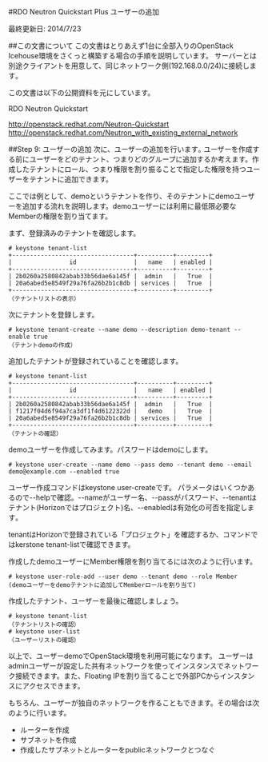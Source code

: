 #RDO Neutron Quickstart Plus ユーザーの追加

最終更新日: 2014/7/23

##この文書について
この文書はとりあえず1台に全部入りのOpenStack Icehouse環境をさくっと構築する場合の手順を説明しています。
サーバーとは別途クライアントを用意して、同じネットワーク側(192.168.0.0/24)に接続します｡

この文書は以下の公開資料を元にしています。

RDO Neutron Quickstart

<http://openstack.redhat.com/Neutron-Quickstart>
<http://openstack.redhat.com/Neutron_with_existing_external_network>

##Step 9: ユーザーの追加
次に、ユーザーの追加を行います｡
ユーザーを作成する前にユーザーをどのテナント、つまりどのグループに追加するか考えます。作成したテナントにロール、つまり権限を割り振ることで指定した権限を持つユーザーをテナントに追加できます。

ここでは例として、demoというテナントを作り、そのテナントにdemoユーザーを追加する流れを説明します。demoユーザーには利用に最低限必要なMemberの権限を割り当てます。

まず、登録済みのテナントを確認します。

````
# keystone tenant-list
+----------------------------------+----------+---------+
|                id                |   name   | enabled |
+----------------------------------+----------+---------+
| 2b0260a2580842abab33b56dae6a145f |  admin   |   True  |
| 20a6abed5e8549f29a76fa26b2b1c8db | services |   True  |
+----------------------------------+----------+---------+
（テナントリストの表示）
````

次にテナントを登録します。

````
# keystone tenant-create --name demo --description demo-tenant --enable true
（テナントdemoの作成）
````

追加したテナントが登録されていることを確認します。

````
# keystone tenant-list
+----------------------------------+----------+---------+
|                id                |   name   | enabled |
+----------------------------------+----------+---------+
| 2b0260a2580842abab33b56dae6a145f |  admin   |   True  |
| f1217f04d6f94a7ca3df1f4d6122322d |   demo   |   True  |
| 20a6abed5e8549f29a76fa26b2b1c8db | services |   True  |
+----------------------------------+----------+---------+
（テナントの確認）
````

demoユーザーを作成してみます。パスワードはdemoにします。

````
# keystone user-create --name demo --pass demo --tenant demo --email demo@example.com --enabled true
````

ユーザー作成コマンドはkeystone user-createです。
パラメータはいくつかあるので--helpで確認。--nameがユーザー名、--passがパスワード、--tenantはテナント(Horizonではプロジェクト)名、--enabledは有効化の可否を指定します｡

tenantはHorizonで登録されている「プロジェクト」を確認するか、コマンドではkerstone tenant-listで確認できます。

作成したdemoユーザーにMember権限を割り当てるには次のように行います。

````
# keystone user-role-add --user demo --tenant demo --role Member
(demoユーザーをdemoテナントに追加してMemberロールを割り当て)
````

作成したテナント、ユーザーを最後に確認しましょう。

````
# keystone tenant-list
（テナントリストの確認）
# keystone user-list
（ユーザーリストの確認）
````

以上で、ユーザーdemoでOpenStack環境を利用可能になります。
ユーザーはadminユーザーが設定した共有ネットワークを使ってインスタンスでネットワーク接続できます。また、Floating IPを割り当てることで外部PCからインスタンスにアクセスできます。

もちろん、ユーザーが独自のネットワークを作ることもできます。その場合は次のように行います。

- ルーターを作成
- サブネットを作成
- 作成したサブネットとルーターをpublicネットワークとつなぐ
